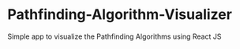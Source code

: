 # Pathfinding-Algorithm-Visualizer
Simple app to visualize the Pathfinding Algorithms using React JS
